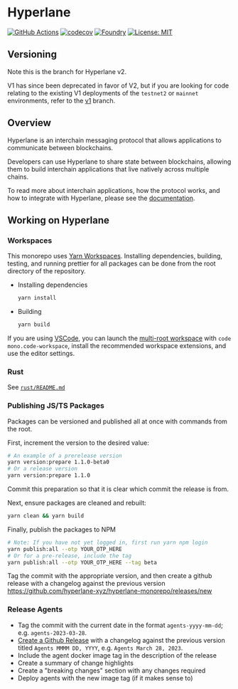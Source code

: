 # Hyperlane

[![GitHub Actions][gha-badge]][gha] [![codecov](https://codecov.io/gh/hyperlane-xyz/hyperlane-monorepo/branch/main/graph/badge.svg?token=APC7C3Q2GS)](https://codecov.io/gh/hyperlane-xyz/hyperlane-monorepo) [![Foundry][foundry-badge]][foundry] [![License: MIT][license-badge]][license]

[gha]: https://github.com/hyperlane-xyz/hyperlane-monorepo/actions
[gha-badge]: https://github.com/PaulRBerg/prb-math/actions/workflows/ci.yml/badge.svg
[codecov-badge]: https://img.shields.io/codecov/c/github/hyperlane-xyz/hyperlane-monorepo
[foundry]: https://getfoundry.sh/
[foundry-badge]: https://img.shields.io/badge/Built%20with-Foundry-FFDB1C.svg
[license]: https://www.apache.org/licenses/LICENSE-2.0
[license-badge]: https://img.shields.io/badge/License-Apache-blue.svg

## Versioning

Note this is the branch for Hyperlane v2.

V1 has since been deprecated in favor of V2, but if you are looking for code relating to the existing V1 deployments of the `testnet2` or `mainnet` environments, refer to the [v1](https://github.com/hyperlane-xyz/hyperlane-monorepo/tree/v1) branch.

## Overview

Hyperlane is an interchain messaging protocol that allows applications to communicate between blockchains.

Developers can use Hyperlane to share state between blockchains, allowing them to build interchain applications that live natively across multiple chains.

To read more about interchain applications, how the protocol works, and how to integrate with Hyperlane, please see the [documentation](https://docs.hyperlane.xyz/).

## Working on Hyperlane

### Workspaces

This monorepo uses [Yarn Workspaces](https://yarnpkg.com/features/workspaces). Installing dependencies, building, testing, and running prettier for all packages can be done from the root directory of the repository.

- Installing dependencies

  ```bash
  yarn install
  ```

- Building

  ```bash
  yarn build
  ```

If you are using [VSCode](https://code.visualstudio.com/), you can launch the [multi-root workspace](https://code.visualstudio.com/docs/editor/multi-root-workspaces) with `code mono.code-workspace`, install the recommended workspace extensions, and use the editor settings.

### Rust

See [`rust/README.md`](rust/README.md)

### Publishing JS/TS Packages

Packages can be versioned and published all at once with commands from the root.

First, increment the version to the desired value:

```bash
# An example of a prerelease version
yarn version:prepare 1.1.0-beta0
# Or a release version
yarn version:prepare 1.1.0
```

Commit this preparation so that it is clear which commit the release is from.

Next, ensure packages are cleaned and rebuilt:

```bash
yarn clean && yarn build
```

Finally, publish the packages to NPM

```bash
# Note: If you have not yet logged in, first run yarn npm login
yarn publish:all --otp YOUR_OTP_HERE
# Or for a pre-release, include the tag
yarn publish:all --otp YOUR_OTP_HERE --tag beta
```

Tag the commit with the appropriate version, and then create a github release with a changelog against the previous version https://github.com/hyperlane-xyz/hyperlane-monorepo/releases/new

### Release Agents

- Tag the commit with the current date in the format `agents-yyyy-mm-dd`; e.g. `agents-2023-03-28`.
- [Create a Github Release](https://github.com/hyperlane-xyz/hyperlane-monorepo/releases/new) with a changelog against the previous version titled `Agents MMMM DD, YYYY`, e.g. `Agents March 28, 2023`.
- Include the agent docker image tag in the description of the release
- Create a summary of change highlights
- Create a "breaking changes" section with any changes required
- Deploy agents with the new image tag (if it makes sense to)
